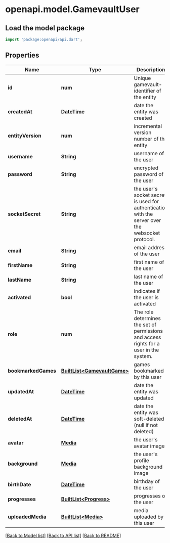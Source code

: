# openapi.model.GamevaultUser

## Load the model package
```dart
import 'package:openapi/api.dart';
```

## Properties
Name | Type | Description | Notes
------------ | ------------- | ------------- | -------------
**id** | **num** | Unique gamevault-identifier of the entity | 
**createdAt** | [**DateTime**](DateTime.md) | date the entity was created | 
**entityVersion** | **num** | incremental version number of the entity | 
**username** | **String** | username of the user | 
**password** | **String** | encrypted password of the user | 
**socketSecret** | **String** | the user's socket secret is used for authentication with the server over the websocket protocol. | 
**email** | **String** | email address of the user | 
**firstName** | **String** | first name of the user | 
**lastName** | **String** | last name of the user | 
**activated** | **bool** | indicates if the user is activated | 
**role** | **num** | The role determines the set of permissions and access rights for a user in the system. | 
**bookmarkedGames** | [**BuiltList&lt;GamevaultGame&gt;**](GamevaultGame.md) | games bookmarked by this user | 
**updatedAt** | [**DateTime**](DateTime.md) | date the entity was updated | [optional] 
**deletedAt** | [**DateTime**](DateTime.md) | date the entity was soft-deleted (null if not deleted) | [optional] 
**avatar** | [**Media**](Media.md) | the user's avatar image | [optional] 
**background** | [**Media**](Media.md) | the user's profile background image | [optional] 
**birthDate** | [**DateTime**](DateTime.md) | birthday of the user | [optional] 
**progresses** | [**BuiltList&lt;Progress&gt;**](Progress.md) | progresses of the user | [optional] 
**uploadedMedia** | [**BuiltList&lt;Media&gt;**](Media.md) | media uploaded by this user | [optional] 

[[Back to Model list]](../README.md#documentation-for-models) [[Back to API list]](../README.md#documentation-for-api-endpoints) [[Back to README]](../README.md)


